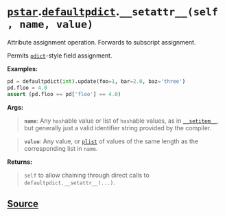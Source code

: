 # [`pstar`](./pstar.md).[`defaultpdict`](./pstar_defaultpdict.md).`__setattr__(self, name, value)`

Attribute assignment operation. Forwards to subscript assignment.

Permits [`pdict`](./pstar_pdict.md)-style field assignment.

**Examples:**
```python
pd = defaultpdict(int).update(foo=1, bar=2.0, baz='three')
pd.floo = 4.0
assert (pd.floo == pd['floo'] == 4.0)
```

**Args:**

>    **`name`**: Any `hash`able value or list of `hash`able values, as in [`__setitem__`](./pstar_defaultpdict___setitem__.md),
>          but generally just a valid identifier string provided by the compiler.

>    **`value`**: Any value, or [`plist`](./pstar_plist.md) of values of the same length as the corresponding list in
>           `name`.

**Returns:**

>    `self` to allow chaining through direct calls to `defaultpdict.__setattr__(...)`.



## [Source](../pstar/pstar.py#L605-L628)